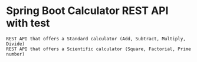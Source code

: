 # Spring Boot Calculator REST API with test

```
REST API that offers a Standard calculator (Add, Subtract, Multiply, Divide)
REST API that offers a Scientific calculator (Square, Factorial, Prime number)
```



